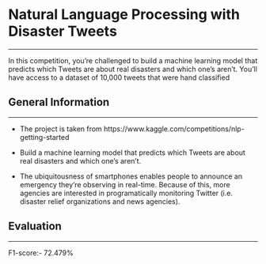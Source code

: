<h1>Natural Language Processing with Disaster Tweets</h1>
<hr><p>In this competition, you’re challenged to build a machine learning model that predicts which Tweets are about real disasters and which one’s aren’t. You’ll have access to a dataset of 10,000 tweets that were hand classified</p><h2>General Information</h2>
<hr><ul>
<li>The project is taken from https://www.kaggle.com/competitions/nlp-getting-started</li>
</ul><ul>
<li>Build a machine learning model that predicts which Tweets are about real disasters and which one’s aren’t.</li>
</ul><ul>
<li>The ubiquitousness of smartphones enables people to announce an emergency they’re observing in real-time. Because of this, more agencies are interested in programatically monitoring Twitter (i.e. disaster relief organizations and news agencies).</li>
</ul><h2>Evaluation </h2>
<hr><p>F1-score:- 72.479%</p>
